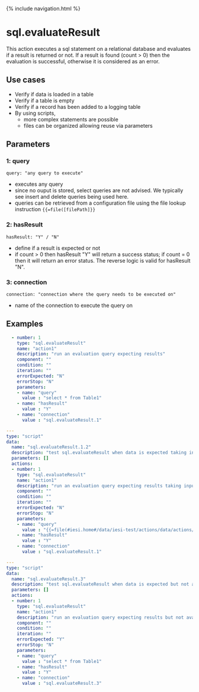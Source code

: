 {% include navigation.html %}

# sql.evaluateResult

This action executes a sql statement on a relational database and evaluates if a result is returned or not. 
If a result is found (count > 0) then the evaluation is successful, otherwise it is considered as an error. 

## Use cases

* Verify if data is loaded in a table
* Verify if a table is empty
* Verify if a record has been added to a logging table
* By using scripts,
  * more complex statements are possible
  * files can be organized allowing reuse via parameters

## Parameters

### 1: query

`query: "any query to execute"`
* executes any query
* since no ouput is stored, select queries are not advised. We typically see insert and delete queries being used here.
* queries can be retrieved from a configuration file using the file lookup instruction `{{=file([filePath]}}`

### 2: hasResult

`hasResult: "Y" / "N"`
* define if a result is expected or not
* if count > 0 then hasResult "Y" will return a success status; if count = 0 then it will return an error status. The reverse logic is valid for hasResult "N".

### 3: connection

`connection: "connection where the query needs to be executed on"`
* name of the connection to execute the query on

## Examples

```yaml
  - number: 1
    type: "sql.evaluateResult"
    name: "action1"
    description: "run an evaluation query expecting results"
    component: ""
    condition: ""
    iteration: ""
    errorExpected: "N"
    errorStop: "N"
    parameters:
    - name: "query"
      value : "select * from Table1"
    - name: "hasResult"
      value : "Y"
    - name: "connection"
      value : "sql.evaluateResult.1"
```

```yaml
---
type: "script"
data:
  name: "sql.evaluateResult.1.2"
  description: "test sql.evaluateResult when data is expected taking input from a file"
  parameters: []
  actions:
  - number: 1
    type: "sql.evaluateResult"
    name: "action1"
    description: "run an evaluation query expecting results taking input from a file"
    component: ""
    condition: ""
    iteration: ""
    errorExpected: "N"
    errorStop: "N"
    parameters:
    - name: "query"
      value : "{{=file(#iesi.home#/data/iesi-test/actions/data/actions/sql.evaluateResult.1.2.sql)}}"
    - name: "hasResult"
      value : "Y"
    - name: "connection"
      value : "sql.evaluateResult.1"
```

```yaml
---
type: "script"
data:
  name: "sql.evaluateResult.3"
  description: "test sql.evaluateResult when data is expected but not available"
  parameters: []
  actions:
  - number: 1
    type: "sql.evaluateResult"
    name: "action1"
    description: "run an evaluation query expecting results but not available"
    component: ""
    condition: ""
    iteration: ""
    errorExpected: "Y"
    errorStop: "N"
    parameters:
    - name: "query"
      value : "select * from Table1"
    - name: "hasResult"
      value : "Y"
    - name: "connection"
      value : "sql.evaluateResult.3"
```
